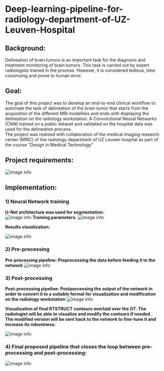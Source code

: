 # Deep-learning-pipeline-for-radiology-department-of-UZ-Leuven-Hospital
## Background:
Delineation of brain tumors is an important task for the diagnosis and treatment monitoring of brain tumors. This task is carried out by expert radiologists trained in the process. However, it is considered tedious, time consmuing and prone to human error.
## Goal:
  The goal of this project was to develop an end-to-end clinical workflow to automate the task of delineation of the brain tumor that starts from the acquisition of the different MRI modalities and ends with displaying the delineation on the radiology workstation. A Convolutional Neural Networks (CNN) trained on a public dataset and validated on the hospital data was used for the delineation process.  
    The project was realized with collaboration of the medical imaging research center (MIRC) of the radiology department of UZ Leuven hospital as part of the course "Design in Medical Technology"
    
## Project requirements:
  
  ![image info](./figures/requirements.PNG)

## Implementation:  
  ### 1) Neural Network training
  **U-Net architecture was used for segmentation:**  
    ![image info](./figures/U_Net.GIF)
  **Training parameters:**
  ![image info](./figures/NN_param.PNG)
  
  **Results visualization:**
  
  ![image info](./figures/NN_results.PNG)
  
  ### 2) Pre-processing
   **Pre-processing pipeline: Preprocessing the data before feeding it to the network**
   ![image info](./figures/Pre_processing.PNG)
   
  ### 3) Post-processing
  **Post-processing pipeline: Postporcessing the output of the network in order to convert it to a suitable format for visualization and modification on
  the radiology workstation**
   ![image info](./figures/Post_processing.PNG)
   
   **Visualization of final RTSTRUCT contours overlaid over the GT. The radiologist will be able to visualize and modify the contours if needed
   . The modified version will be sent back to the network to fine-tune it and increase its robustness:**
   
   ![image info](./figures/RT_STRUCT_contour.PNG)
   
   ### 4) Final proposed pipeline that closes the loop between pre-processing and post-processing:
   
   ![image info](./figures/Pipline.PNG)
   
   
   
  


